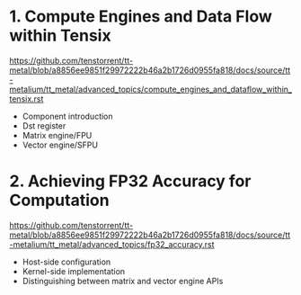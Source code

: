 # 1. Compute Engines and Data Flow within Tensix

https://github.com/tenstorrent/tt-metal/blob/a8856ee9851f29972222b46a2b1726d0955fa818/docs/source/tt-metalium/tt_metal/advanced_topics/compute_engines_and_dataflow_within_tensix.rst

- Component introduction
- Dst register
- Matrix engine/FPU
- Vector engine/SFPU

# 2. Achieving FP32 Accuracy for Computation

https://github.com/tenstorrent/tt-metal/blob/a8856ee9851f29972222b46a2b1726d0955fa818/docs/source/tt-metalium/tt_metal/advanced_topics/fp32_accuracy.rst

- Host-side configuration
- Kernel-side implementation
- Distinguishing between matrix and vector engine APIs
